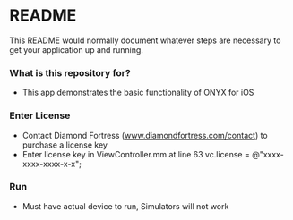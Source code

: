 # README #

This README would normally document whatever steps are necessary to get your application up and running.

### What is this repository for? ###

* This app demonstrates the basic functionality of ONYX for iOS

### Enter License ###

* Contact Diamond Fortress (www.diamondfortress.com/contact) to purchase a license key
* Enter license key in ViewController.mm  at line 63 vc.license = @"xxxx-xxxx-xxxx-x-x";

### Run ###

* Must have actual device to run, Simulators will not work